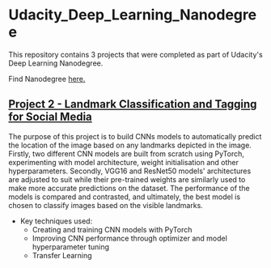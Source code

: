 # Udacity_Deep_Learning_Nanodegree
This repository contains 3 projects that were completed as part of Udacity's Deep Learning Nanodegree.

Find Nanodegree [here.](https://www.udacity.com/course/deep-learning-nanodegree--nd101)

## [Project 2 - Landmark Classification and Tagging for Social Media](https://github.com/IvanBabkin/Udacity_Deep_Learning_Nanodegree/tree/main/Project%202%20-%20Landmark%20Classification%20and%20Tagging%20for%20Social%20Media)
The purpose of this project is to build CNNs models to automatically predict the location of the image based on any landmarks depicted in the image. Firstly, two different CNN models are built from scratch using PyTorch, experimenting with model architecture, weight initialisation and other hyperparameters. Secondly, VGG16 and ResNet50 models' architectures are adjusted to suit while their pre-trained weights are similarly used to make more accurate predictions on the dataset. The performance of the models is compared and contrasted, and ultimately, the best model is chosen to classify images based on the visible landmarks. 

* Key techniques used:
  * Creating and training CNN models with PyTorch
  * Improving CNN performance through optimizer and model hyperparameter tuning
  * Transfer Learning
